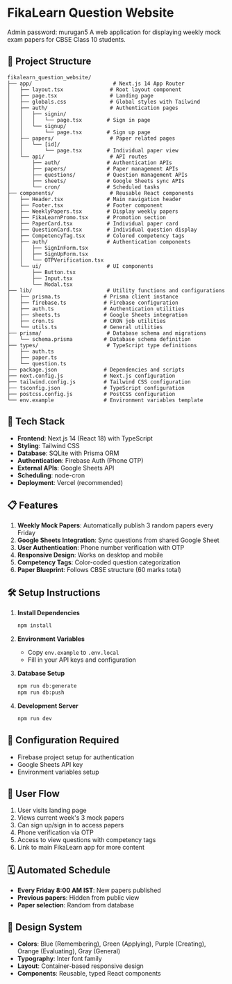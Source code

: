 # FikaLearn Question Website
Admin password: murugan5
A web application for displaying weekly mock exam papers for CBSE Class 10 students.

## 📁 Project Structure

```
fikalearn_question_website/
├── app/                          # Next.js 14 App Router
│   ├── layout.tsx               # Root layout component
│   ├── page.tsx                 # Landing page
│   ├── globals.css              # Global styles with Tailwind
│   ├── auth/                    # Authentication pages
│   │   ├── signin/
│   │   │   └── page.tsx        # Sign in page
│   │   └── signup/
│   │       └── page.tsx        # Sign up page
│   ├── papers/                  # Paper related pages
│   │   └── [id]/
│   │       └── page.tsx        # Individual paper view
│   └── api/                     # API routes
│       ├── auth/               # Authentication APIs
│       ├── papers/             # Paper management APIs
│       ├── questions/          # Question management APIs
│       ├── sheets/             # Google Sheets sync APIs
│       └── cron/               # Scheduled tasks
├── components/                  # Reusable React components
│   ├── Header.tsx              # Main navigation header
│   ├── Footer.tsx              # Footer component
│   ├── WeeklyPapers.tsx        # Display weekly papers
│   ├── FikaLearnPromo.tsx      # Promotion section
│   ├── PaperCard.tsx           # Individual paper card
│   ├── QuestionCard.tsx        # Individual question display
│   ├── CompetencyTag.tsx       # Colored competency tags
│   ├── auth/                   # Authentication components
│   │   ├── SignInForm.tsx
│   │   ├── SignUpForm.tsx
│   │   └── OTPVerification.tsx
│   └── ui/                     # UI components
│       ├── Button.tsx
│       ├── Input.tsx
│       └── Modal.tsx
├── lib/                        # Utility functions and configurations
│   ├── prisma.ts              # Prisma client instance
│   ├── firebase.ts            # Firebase configuration
│   ├── auth.ts                # Authentication utilities
│   ├── sheets.ts              # Google Sheets integration
│   ├── cron.ts                # CRON job utilities
│   └── utils.ts               # General utilities
├── prisma/                     # Database schema and migrations
│   └── schema.prisma          # Database schema definition
├── types/                      # TypeScript type definitions
│   ├── auth.ts
│   ├── paper.ts
│   └── question.ts
├── package.json               # Dependencies and scripts
├── next.config.js             # Next.js configuration
├── tailwind.config.js         # Tailwind CSS configuration
├── tsconfig.json              # TypeScript configuration
├── postcss.config.js          # PostCSS configuration
└── env.example                # Environment variables template
```

## 🚀 Tech Stack

- **Frontend**: Next.js 14 (React 18) with TypeScript
- **Styling**: Tailwind CSS
- **Database**: SQLite with Prisma ORM
- **Authentication**: Firebase Auth (Phone OTP)
- **External APIs**: Google Sheets API
- **Scheduling**: node-cron
- **Deployment**: Vercel (recommended)

## 📋 Features

1. **Weekly Mock Papers**: Automatically publish 3 random papers every Friday
2. **Google Sheets Integration**: Sync questions from shared Google Sheet
3. **User Authentication**: Phone number verification with OTP
4. **Responsive Design**: Works on desktop and mobile
5. **Competency Tags**: Color-coded question categorization
6. **Paper Blueprint**: Follows CBSE structure (60 marks total)

## 🛠️ Setup Instructions

1. **Install Dependencies**
   ```bash
   npm install
   ```

2. **Environment Variables**
   - Copy `env.example` to `.env.local`
   - Fill in your API keys and configuration

3. **Database Setup**
   ```bash
   npm run db:generate
   npm run db:push
   ```

4. **Development Server**
   ```bash
   npm run dev
   ```

## 🔧 Configuration Required

- Firebase project setup for authentication
- Google Sheets API key
- Environment variables setup

## 📱 User Flow

1. User visits landing page
2. Views current week's 3 mock papers
3. Can sign up/sign in to access papers
4. Phone verification via OTP
5. Access to view questions with competency tags
6. Link to main FikaLearn app for more content

## 🗓️ Automated Schedule

- **Every Friday 8:00 AM IST**: New papers published
- **Previous papers**: Hidden from public view
- **Paper selection**: Random from database

## 🎨 Design System

- **Colors**: Blue (Remembering), Green (Applying), Purple (Creating), Orange (Evaluating), Gray (General)
- **Typography**: Inter font family
- **Layout**: Container-based responsive design
- **Components**: Reusable, typed React components 
